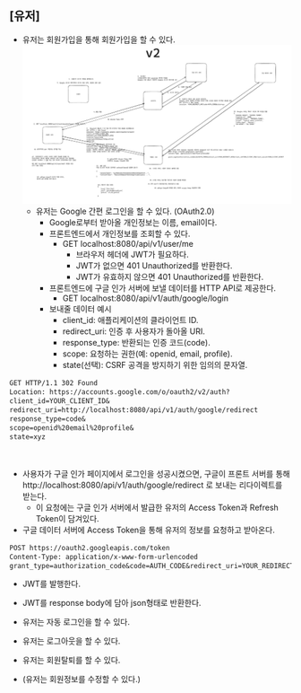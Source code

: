 ## [유저]
- 유저는 회원가입을 통해 회원가입을 할 수 있다.
![img.png](img.png)
  - 유저는 Google 간편 로그인을 할 수 있다. (OAuth2.0) 
    - Google로부터 받아올 개인정보는 이름, email이다.
    - 프론트엔드에서 개인정보를 조회할 수 있다.
      - GET localhost:8080/api/v1/user/me
        - 브라우저 헤더에 JWT가 필요하다.
        - JWT가 없으면 401 Unauthorized를 반환한다.
        - JWT가 유효하지 않으면 401 Unauthorized를 반환한다.
    - 프론트엔드에 구글 인가 서버에 보낼 데이터를 HTTP API로 제공한다.
      - GET localhost:8080/api/v1/auth/google/login 
    - 보내줄 데이터 예시
      - client_id: 애플리케이션의 클라이언트 ID.
      - redirect_uri: 인증 후 사용자가 돌아올 URI.
      - response_type: 반환되는 인증 코드(code).
      - scope: 요청하는 권한(예: openid, email, profile).
      - state(선택): CSRF 공격을 방지하기 위한 임의의 문자열.
~~~
GET HTTP/1.1 302 Found
Location: https://accounts.google.com/o/oauth2/v2/auth?
client_id=YOUR_CLIENT_ID&
redirect_uri=http://localhost:8080/api/v1/auth/google/redirect
response_type=code&
scope=openid%20email%20profile&
state=xyz  
~~~   
ㅤ
- 사용자가 구글 인가 페이지에서 로그인을 성공시켰으면, 구글이 프론트 서버를 통해 http://localhost:8080/api/v1/auth/google/redirect 로 보내는 리다이렉트를 받는다.
  - 이 요청에는 구글 인가 서버에서 발급한 유저의 Access Token과 Refresh Token이 담겨있다.
- 구글 데이터 서버에 Access Token을 통해 유저의 정보를 요청하고 받아온다.
~~~
POST https://oauth2.googleapis.com/token
Content-Type: application/x-www-form-urlencoded
grant_type=authorization_code&code=AUTH_CODE&redirect_uri=YOUR_REDIRECT_URI&client_id=YOUR_CLIENT_ID&client_secret=YOUR_CLIENT_SECRET
~~~
- JWT를 발행한다.
- JWT를 response body에 담아 json형태로 반환한다.
  

- 유저는 자동 로그인을 할 수 있다.
- 유저는 로그아웃을 할 수 있다.
- 유저는 회원탈퇴를 할 수 있다.
- (유저는 회원정보를 수정할 수 있다.)
